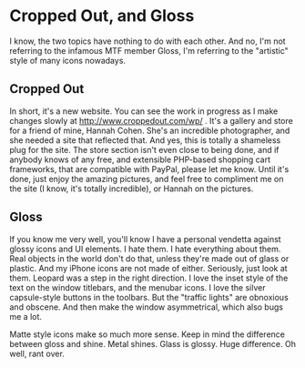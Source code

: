 # Cropped Out, and Gloss #

I know, the two topics have nothing to do with each other. And no, I'm not referring to the infamous MTF member Gloss, I'm referring to the "artistic" style of many icons nowadays.  

## Cropped Out ##

In short, it's a new website. You can see the work in progress as I make changes slowly at http://www.croppedout.com/wp/ . It's a gallery and store for a friend of mine, Hannah Cohen. She's an incredible photographer, and she needed a site that reflected that. And yes, this is totally a shameless plug for the site. The store section isn't even close to being done, and if anybody knows of any free, and extensible PHP-based shopping cart frameworks, that are compatible with PayPal, please let me know. Until it's done, just enjoy the amazing pictures, and feel free to compliment me on the site (I know, it's totally incredible), or Hannah on the pictures.  

## Gloss ##

If you know me very well, you'll know I have a personal vendetta against glossy icons and UI elements. I hate them. I hate everything about them. Real objects in the world don't do that, unless they're made out of glass or plastic. And my iPhone icons are not made of either. Seriously, just look at them. Leopard was a step in the right direction. I love the inset style of the text on the window titlebars, and the menubar icons. I love the silver capsule-style buttons in the toolbars. But the "traffic lights" are obnoxious and obscene. And then make the window asymmetrical, which also bugs me a lot.  

Matte style icons make so much more sense. Keep in mind the difference between gloss and shine. Metal shines. Glass is glossy. Huge difference. Oh well, rant over.